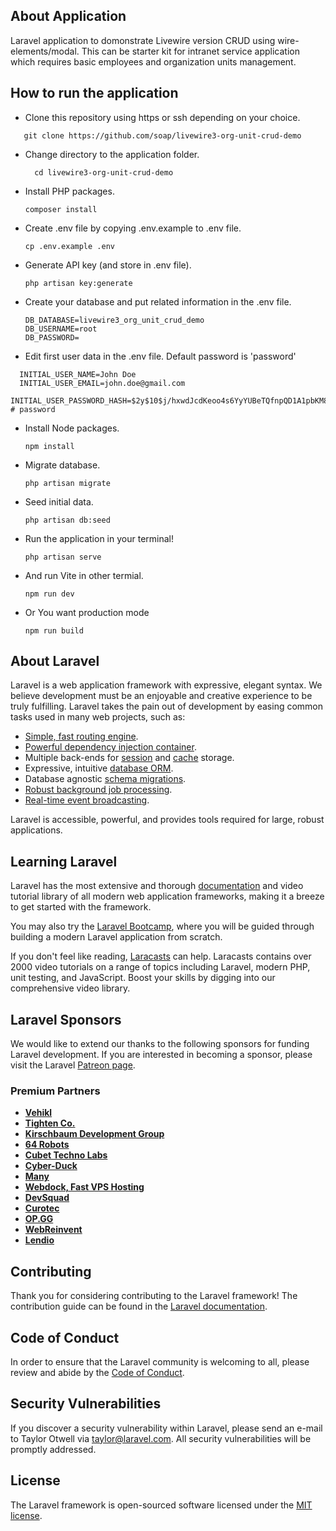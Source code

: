 ## About Application
Laravel application to domonstrate Livewire version CRUD using wire-elements/modal. This can be starter kit for intranet service application which requires basic employees and organization units management.

## How to run the application
- Clone this repository using https or ssh depending on your choice.
 ```
    git clone https://github.com/soap/livewire3-org-unit-crud-demo
  ```
- Change directory to the application folder.
  ```
    cd livewire3-org-unit-crud-demo
  ```
- Install PHP packages.
  ```
  composer install
  ```
- Create .env file by copying .env.example to .env file.
  ```
  cp .env.example .env
  ```
- Generate API key (and store in .env file).
  ```
  php artisan key:generate
  ```
- Create your database and put related information in the .env file.
  ```
  DB_DATABASE=livewire3_org_unit_crud_demo
  DB_USERNAME=root
  DB_PASSWORD=
  ```
- Edit first user data in the .env file. Default password is 'password'
```
  INITIAL_USER_NAME=John Doe
  INITIAL_USER_EMAIL=john.doe@gmail.com
  INITIAL_USER_PASSWORD_HASH=$2y$10$j/hxwdJcdKeoo4s6YyYUBeTQfnpQD1A1pbKM8fn9i7aUNIKbJebsC # password
```
- Install Node packages.
  ```
  npm install
  ```
- Migrate database.
  ```
  php artisan migrate
  ```
- Seed initial data.
  ```
  php artisan db:seed
  ```
- Run the application in your terminal!
  ```
  php artisan serve
  ```
- And run Vite in other termial.
  ```
  npm run dev
  ```
- Or You want production mode
  ```
  npm run build
  ```
## About Laravel

Laravel is a web application framework with expressive, elegant syntax. We believe development must be an enjoyable and creative experience to be truly fulfilling. Laravel takes the pain out of development by easing common tasks used in many web projects, such as:

- [Simple, fast routing engine](https://laravel.com/docs/routing).
- [Powerful dependency injection container](https://laravel.com/docs/container).
- Multiple back-ends for [session](https://laravel.com/docs/session) and [cache](https://laravel.com/docs/cache) storage.
- Expressive, intuitive [database ORM](https://laravel.com/docs/eloquent).
- Database agnostic [schema migrations](https://laravel.com/docs/migrations).
- [Robust background job processing](https://laravel.com/docs/queues).
- [Real-time event broadcasting](https://laravel.com/docs/broadcasting).

Laravel is accessible, powerful, and provides tools required for large, robust applications.

## Learning Laravel

Laravel has the most extensive and thorough [documentation](https://laravel.com/docs) and video tutorial library of all modern web application frameworks, making it a breeze to get started with the framework.

You may also try the [Laravel Bootcamp](https://bootcamp.laravel.com), where you will be guided through building a modern Laravel application from scratch.

If you don't feel like reading, [Laracasts](https://laracasts.com) can help. Laracasts contains over 2000 video tutorials on a range of topics including Laravel, modern PHP, unit testing, and JavaScript. Boost your skills by digging into our comprehensive video library.

## Laravel Sponsors

We would like to extend our thanks to the following sponsors for funding Laravel development. If you are interested in becoming a sponsor, please visit the Laravel [Patreon page](https://patreon.com/taylorotwell).

### Premium Partners

- **[Vehikl](https://vehikl.com/)**
- **[Tighten Co.](https://tighten.co)**
- **[Kirschbaum Development Group](https://kirschbaumdevelopment.com)**
- **[64 Robots](https://64robots.com)**
- **[Cubet Techno Labs](https://cubettech.com)**
- **[Cyber-Duck](https://cyber-duck.co.uk)**
- **[Many](https://www.many.co.uk)**
- **[Webdock, Fast VPS Hosting](https://www.webdock.io/en)**
- **[DevSquad](https://devsquad.com)**
- **[Curotec](https://www.curotec.com/services/technologies/laravel/)**
- **[OP.GG](https://op.gg)**
- **[WebReinvent](https://webreinvent.com/?utm_source=laravel&utm_medium=github&utm_campaign=patreon-sponsors)**
- **[Lendio](https://lendio.com)**

## Contributing

Thank you for considering contributing to the Laravel framework! The contribution guide can be found in the [Laravel documentation](https://laravel.com/docs/contributions).

## Code of Conduct

In order to ensure that the Laravel community is welcoming to all, please review and abide by the [Code of Conduct](https://laravel.com/docs/contributions#code-of-conduct).

## Security Vulnerabilities

If you discover a security vulnerability within Laravel, please send an e-mail to Taylor Otwell via [taylor@laravel.com](mailto:taylor@laravel.com). All security vulnerabilities will be promptly addressed.

## License

The Laravel framework is open-sourced software licensed under the [MIT license](https://opensource.org/licenses/MIT).
